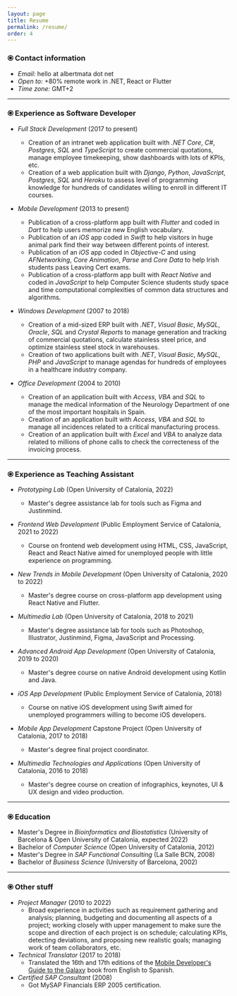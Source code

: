 ```yaml
---
layout: page
title: Resume
permalink: /resume/
order: 4
---
```

### <span class="cv-bullet">&#10687;</span> Contact information

- _Email:_ hello <span class="resume-grayed-out">at</span> albertmata <span class="resume-grayed-out">dot</span> net
- _Open to:_ +80% remote work in .NET, React or Flutter
- _Time zone:_ GMT+2

<hr />

### <span class="cv-bullet">&#10687;</span> Experience as Software Developer

* _Full Stack Development_ <span class="resume-grayed-out">(2017 to present)</span>
    * Creation of an intranet web application built with _.NET Core_, _C#_, _Postgres_, _SQL_ and _TypeScript_ to create commercial quotations, manage employee timekeeping, show dashboards with lots of KPIs, etc.
    * Creation of a web application built with _Django_, _Python_, _JavaScript_, _Postgres_, _SQL_ and _Heroku_ to assess level of programming knowledge for hundreds of candidates willing to enroll in different IT courses.    

* _Mobile Development_ <span class="resume-grayed-out">(2013 to present)</span>
    * Publication of a cross-platform app built with _Flutter_ and coded in _Dart_ to help users memorize new English vocabulary.
    * Publication of an _iOS_ app coded in _Swift_ to help visitors in huge animal park find their way between different points of interest.
    * Publication of an _iOS_ app coded in _Objective-C_ and using _AFNetworking_, _Core Animation_, _Parse_ and _Core Data_ to help Irish students pass Leaving Cert exams.         
    * Publication of a cross-platform app built with _React Native_ and coded in _JavaScript_ to help Computer Science students study space and time computational complexities of common data structures and algorithms.     

* _Windows Development_ <span class="resume-grayed-out">(2007 to 2018)</span>
    * Creation of a mid-sized ERP built with _.NET_, _Visual Basic_, _MySQL_, _Oracle_, _SQL_ and _Crystal Reports_ to manage generation and tracking of commercial quotations, calculate stainless steel price, and optimize stainless steel stock in warehouses.   
    * Creation of two applications built with _.NET_, _Visual Basic_, _MySQL_, _PHP_ and _JavaScript_ to manage agendas for hundreds of employees in a healthcare industry company.

* _Office Development_ <span class="resume-grayed-out">(2004 to 2010)</span>
    * Creation of an application built with _Access_, _VBA_ and _SQL_ to manage the medical information of the Neurology Department of one of the most important hospitals in Spain.
    * Creation of an application built with _Access_, _VBA_ and _SQL_ to manage all incidences related to a critical manufacturing process.     
    * Creation of an application built with _Excel_ and _VBA_ to analyze data related to millions of phone calls to check the correcteness of the invoicing process.

---

### <span class="cv-bullet">&#10687;</span> Experience as Teaching Assistant

* _Prototyping Lab_ <span class="resume-grayed-out">(Open University of Catalonia, 2022)</span>
    * Master's degree assistance lab for tools such as Figma and Justinmind.

* _Frontend Web Development_ <span class="resume-grayed-out">(Public Employment Service of Catalonia, 2021 to 2022)</span>
    * Course on frontend web development using HTML, CSS, JavaScript, React and React Native aimed for unemployed people with little experience on programming.

* _New Trends in Mobile Development_ <span class="resume-grayed-out">(Open University of Catalonia, 2020 to 2022)</span>
    * Master's degree course on cross-platform app development using React Native and Flutter.

* _Multimedia Lab_ <span class="resume-grayed-out">(Open University of Catalonia, 2018 to 2021)</span>
    * Master's degree assistance lab for tools such as Photoshop, Illustrator, Justinmind, Figma, JavaScript and Processing.

* _Advanced Android App Development_ <span class="resume-grayed-out">(Open University of Catalonia, 2019 to 2020)</span>
    * Master's degree course on native Android development using Kotlin and Java.

* _iOS App Development_ <span class="resume-grayed-out">(Public Employment Service of Catalonia, 2018)</span>
    * Course on native iOS development using Swift aimed for unemployed programmers willing to become iOS developers.

* _Mobile App Development_ Capstone Project <span class="resume-grayed-out">(Open University of Catalonia, 2017 to 2018)</span>
    * Master's degree final project coordinator.

* _Multimedia Technologies and Applications_ <span class="resume-grayed-out">(Open University of Catalonia, 2016 to 2018)</span>
    * Master's degree course on creation of infographics, keynotes, UI & UX design and video production.

---

### <span class="cv-bullet">&#10687;</span> Education

* Master's Degree in _Bioinformatics and Biostatistics_ <span class="resume-grayed-out">(University of Barcelona & Open University of Catalonia, expected 2022)</span>
* Bachelor of _Computer Science_ <span class="resume-grayed-out">(Open University of Catalonia, 2012)</span>
* Master's Degree in _SAP Functional Consulting_ <span class="resume-grayed-out">(La Salle BCN, 2008)</span>
* Bachelor of _Business Science_ <span class="resume-grayed-out">(University of Barcelona, 2002)</span>

---

### <span class="cv-bullet">&#10687;</span> Other stuff

* _Project Manager_ <span class="resume-grayed-out">(2010 to 2022)</span>
    * Broad experience in activities such as requirement gathering and analysis; planning, budgeting and documenting all aspects of a project; working closely with upper management to make sure the scope and direction of each project is on schedule; calculating KPIs, detecting deviations, and proposing new realistic goals; managing work of team collaborators, etc.
* _Technical Translator_ <span class="resume-grayed-out">(2017 to 2018)</span>
    * Translated the 16th and 17th editions of the [Mobile Developer's Guide to the Galaxy](https://www.open-xchange.com/resources/mobile-developers-guide-to-the-galaxy/) book from English to Spanish.
* _Certified SAP Consultant_ <span class="resume-grayed-out">(2008)</span>
    * Got MySAP Financials ERP 2005 certification.